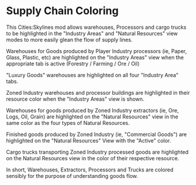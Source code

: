 # Supply Chain Coloring
This Cities:Skylines mod allows warehouses, Processors and cargo trucks to be highlighted in the
"Industry Areas" and "Natural Resources" view modes to more easily glean the flow of supply lines.

Warehouses for Goods produced by Player Industry processors (ie, Paper, Glass, Plastic, etc) are
highlighted on the "Industry Areas" view when the appropriate tab is active (Forestry / Farming /
Ore / Oil)

"Luxury Goods" warehouses are highlighted on all four "Industry Area" tabs.

Zoned Industry warehouses and processor buildings are highlighted in their resource color when
the "Industry Areas" view is shown.

Warehouses for goods produced by Zoned Industry extractors (ie, Ore, Logs, Oil, Grain) are
highlighted on the "Natural Resources" view in the same color as the four types of Natural Resources.

Finished goods produced by Zoned Industry (ie, "Commercial Goods") are highlighted on the
"Natural Resources" View with the "Active" color.

Cargo trucks transporting Zoned Industry processed goods are highlighted on the Natural Resources
view in the color of their respective resource.

In short, Warehouses, Extractors, Processors and Trucks are colored sensibly for the purpose of
understanding goods flow.
